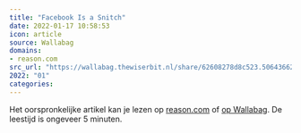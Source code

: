 ```yaml
---
title: "Facebook Is a Snitch"
date: 2022-01-17 10:58:53
icon: article
source: Wallabag
domains:
- reason.com
src_url: "https://wallabag.thewiserbit.nl/share/62608278d8c523.50643662"
2022: "01"
categories:
---
```

Het oorspronkelijke artikel kan je lezen op [reason.com](https://reason.com/2022/01/12/facebook-is-a-snitch/) of [op Wallabag](https://wallabag.thewiserbit.nl/share/62608278d8c523.50643662). De leestijd is ongeveer 5 minuten.